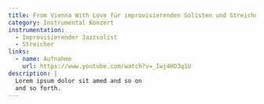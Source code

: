 ```yaml
---
title: From Vienna With Love für improvisierenden Solisten und Streichorchester - Opus 99a (6')
category: Instrumental Konzert
instrumentation:
  - Improvisierender Jazzsolist
  - Streicher
links:
  - name: Aufnahme
    url: https://www.youtube.com/watch?v=_Iwj4HD3q1U
description: |
  Lorem ipsum dolor sit amed and so on
  and so forth.
---
```

